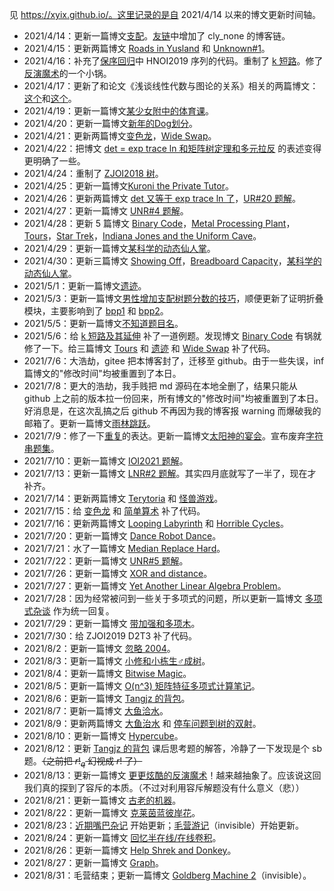 见 https://xyix.github.io/。这里记录的是自 2021/4/14 以来的博文更新时间轴。

- 2021/4/14：更新一篇博文[支配](https://xyix.github.io/posts/?&page=3&postname=luogu-7520)。[友链](https://xyix.github.io/posts/?&page=0&postname=hello-world)中增加了 cly_none 的博客链。
- 2021/4/15：更新两篇博文 [Roads in Yusland](https://xyix.github.io/posts/?&page=3&postname=cf-671-d) 和 [Unknown#1](https://xyix.github.io/posts/?&page=3&postname=unknown-1)。
- 2021/4/16：补充了[保序回归](https://xyix.github.io/posts/?&page=1&postname=isotonic-regression)中 HNOI2019 序列的代码。重制了 [k 短路](https://xyix.github.io/posts/?&page=2&postname=k-th-shortest-path)。修了[反演魔术](https://xyix.github.io/posts/?&page=2&postname=exc-inc)的一个小锅。
- 2021/4/17：更新了和论文《浅谈线性代数与图论的关系》相关的两篇博文：[这个](https://xyix.github.io/posts/?&postname=loj-6759)和[这个](https://xyix.github.io/posts/?&postname=linear-algebra-in-graph-theory)。
- 2021/4/19：更新一篇博文[某少女附中的体育课](https://xyix.github.io/posts/?&page=3&postname=loj-548)。
- 2021/4/20：更新一篇博文[新年的Dog划分](https://xyix.github.io/posts/?&page=3&postname=uoj-461)。
- 2021/4/21：更新两篇博文[变色龙](https://xyix.github.io/posts/?&page=3&postname=uoj-504)，[Wide Swap](https://xyix.github.io/posts/?&page=3&postname=agc-001-f)。
- 2021/4/22：把博文 [det = exp trace ln 和矩阵树定理和多元拉反](https://xyix.github.io/posts/?&page=2&postname=det-eq-exp-trace-log) 的表述变得更明确了一些。
- 2021/4/24：重制了 [ZJOI2018 树](https://xyix.github.io/posts/?&sortby=last_modi&postname=luogu-4500-ex)。
- 2021/4/25：更新一篇博文[Kuroni the Private Tutor](https://xyix.github.io/posts/?&sortby=last_modi&postname=cf-1305-h)。
- 2021/4/26：更新两篇博文 [det 又等于 exp trace ln 了](https://xyix.github.io/posts/?&sortby=last_modi&postname=det-eq-exp-trace-log-ex)，[UR#20 题解](https://xyix.github.io/posts/?&sortby=last_modi&postname=uoj-R-20)。
- 2021/4/27：更新一篇博文 [UNR#4 题解](https://xyix.github.io/posts/?&sortby=last_modi&postname=uoj-NR-4)。
- 2021/4/28：更新 5 篇博文 [Binary Code](https://xyix.github.io/posts/?&sortby=last_modi&postname=luogu-6965)，[Metal Processing Plant](https://xyix.github.io/posts/?&sortby=last_modi&postname=luogu-6898)，[Tours](https://xyix.github.io/posts/?&sortby=last_modi&postname=luogu-6914)，[Star Trek](https://xyix.github.io/posts/?&sortby=last_modi&postname=luogu-6803)，[Indiana Jones and the Uniform Cave](https://xyix.github.io/posts/?&sortby=last_modi&postname=luogu-7123)。
- 2021/4/29：更新一篇博文[某科学的动态仙人掌](https://xyix.github.io/posts/?&sortby=last_modi&postname=thuwc-2020-1-3)。
- 2021/4/30：更新三篇博文 [Showing Off](https://xyix.github.io/posts/?&sortby=last_modi&postname=cf-1416-f)，[Breadboard Capacity](https://xyix.github.io/posts/?&sortby=last_modi&postname=cf-1368-h)，[某科学的动态仙人掌](https://xyix.github.io/posts/?&sortby=last_modi&postname=thuwc-2020-1-3)。
- 2021/5/1：更新一篇博文[遗迹](https://xyix.github.io/posts/?&sortby=last_modi&postname=uoj-506)。
- 2021/5/3：更新一篇博文[男性增加支配树题分数的技巧](https://xyix.github.io/posts/?&sortby=last_modi&postname=domination-tree)，顺便更新了证明折叠模块，主要影响到了 [bpp1](https://xyix.github.io/posts/?&sortby=last_modi&postname=bpp) 和 [bpp2](https://xyix.github.io/posts/?&sortby=last_modi&postname=bpp2)。
- 2021/5/5：更新一篇博文[不知道题目名](https://xyix.github.io/posts/?&sortby=last_modi&postname=thuwc-2020-2-2)。
- 2021/5/6：给 [k 短路及其延伸](https://xyix.github.io/posts/?&sortby=last_modi&postname=k-th-shortest-path) 补了一道例题。发现博文 [Binary Code](https://xyix.github.io/posts/?&sortby=last_modi&postname=luogu-6965) 有锅就修了一下。给三篇博文 [Tours](https://xyix.github.io/posts/?&sortby=last_modi&postname=luogu-6914) 和 [遗迹](https://xyix.github.io/posts/?&sortby=last_modi&postname=uoj-506) 和 [Wide Swap](https://xyix.github.io/posts/?&page=3&postname=agc-001-f) 补了代码。
- 2021/7/6：大浩劫，gitee 把本博客封了，迁移至 github。由于一些失误，inf 篇博文的"修改时间"均被重置到了本日。
- 2021/7/8：更大的浩劫，我手贱把 md 源码在本地全删了，结果只能从 github 上之前的版本拉一份回来，所有博文的"修改时间"均被重置到了本日。好消息是，在这次乱搞之后 github 不再因为我的博客报 warning 而爆破我的邮箱了。更新一篇博文[雨林跳跃](https://xyix.github.io/posts/?&sortby=id&postname=luogu-7599)。
- 2021/7/9：修了一下[重复](https://xyix.github.io/posts/?&sortby=id&postname=luogu-5404)的表达。更新一篇博文[太阳神的宴会](https://xyix.github.io/posts/?&sortby=id&postname=uoj-595)。宣布废弃[字符串题集](https://xyix.github.io/posts/?&tags=pigeon&postname=string-prob)。
- 2021/7/10：更新一篇博文 [IOI2021 题解](https://xyix.github.io/posts/?&sortby=id&postname=ioi2021)。
- 2021/7/13：更新一篇博文 [LNR#2 题解](https://xyix.github.io/posts/?&sortby=id&postname=loj-NR-2)。其实四月底就写了一半了，现在才补齐。
- 2021/7/14：更新两篇博文 [Terytoria](https://xyix.github.io/posts/?&sortby=id&postname=loj-3220) 和 [怪兽游戏](https://xyix.github.io/posts/?&sortby=id&postname=loj-3522)。
- 2021/7/15：给 [变色龙](https://xyix.github.io/posts/?&sortby=last_modi&postname=uoj-504) 和 [简单算术](https://xyix.github.io/posts/?&sortby=last_modi&postname=loj-NR-2) 补了代码。
- 2021/7/16：更新两篇博文 [Looping Labyrinth](https://xyix.github.io/posts/?&sortby=id&postname=luogu-4356) 和 [Horrible Cycles](https://xyix.github.io/posts/?&sortby=id&postname=cf-gym-102538-h)。
- 2021/7/20：更新一篇博文 [Dance Robot Dance](https://xyix.github.io/posts/?&sortby=id&postname=nytoi-2021-d)。
- 2021/7/21：水了一篇博文 [Median Replace Hard](https://xyix.github.io/posts/?&sortby=id&postname=cf-gym-102586-j)。
- 2021/7/22：更新一篇博文 [UNR#5 题解](https://xyix.github.io/posts/?&sortby=id&postname=uoj-NR-5)。
- 2021/7/26：更新一篇博文 [XOR and distance](https://xyix.github.io/posts/?&sortby=id&postname=cf-1553-h)。
- 2021/7/27：更新一篇博文 [Yet Another Linear Algebra Problem](https://xyix.github.io/posts/?&sortby=id&postname=loj-3409)。
- 2021/7/28：因为经常被问到一些关于多项式的问题，所以更新一篇博文 [多项式杂谈](https://xyix.github.io/posts/?&sortby=id&postname=polynomial-random-talk) 作为统一回复。
- 2021/7/29：更新一篇博文 [带加强和多项木](https://xyix.github.io/posts/?&sortby=id&postname=loj-3398)。
- 2021/7/30：给 ZJOI2019 D2T3 补了代码。
- 2021/8/2：更新一篇博文 [忽略 2004](https://xyix.github.io/posts/?&sortby=id&postname=loj-6778)。
- 2021/8/3：更新一篇博文 [小修和小栋生♂成树](https://xyix.github.io/posts/?&sortby=id&postname=loj-2488)。
- 2021/8/4：更新一篇博文 [Bitwise Magic](https://xyix.github.io/posts/?&sortby=id&postname=cf-1408-i)。
- 2021/8/5：更新一篇博文 [O(n^3) 矩阵特征多项式计算笔记](https://xyix.github.io/posts/?&sortby=id&postname=how-to-calc-chara-poly)。
- 2021/8/6：更新一篇博文 [Tangjz 的背包](https://xyix.github.io/posts/?&sortby=id&postname=loj-562)。
- 2021/8/7：更新一篇博文 [大鱼洽水](https://xyix.github.io/posts/?&sortby=id&postname=loj-3391)。
- 2021/8/9：更新两篇博文 [大鱼治水](https://xyix.github.io/posts/?&sortby=id&postname=loj-3390) 和 [停车问题到树的双射](https://xyix.github.io/posts/?&sortby=id&postname=parking-and-tree)。
- 2021/8/10：更新一篇博文 [Hypercube](https://xyix.github.io/posts/?&sortby=id&postname=luogu-6980)。
- 2021/8/12：更新 [Tangjz 的背包](https://xyix.github.io/posts/?&sortby=id&postname=loj-562) 课后思考题的解答，冷静了一下发现是个 sb 题。~~（之前把 $r!_q$ 幻视成 $r!$ 了）~~
- 2021/8/13：更新一篇博文 [更更炫酷的反演魔术](https://xyix.github.io/posts/?&sortby=id&postname=exc-inc-ex)！越来越抽象了。应该说这回我们真的探到了容斥的本质。（不过对利用容斥解题没有什么意义（悲））
- 2021/8/21：更新一篇博文 [古老的机器](https://xyix.github.io/posts/?&sortby=id&postname=uoj-616)。
- 2021/8/22：更新一篇博文 [克莱茵蓝彼岸花](https://xyix.github.io/posts/?&sortby=id&postname=loj-6786)。
- 2021/8/23：[近期嘴巴杂记](https://xyix.github.io/posts/?&sortby=id&postname=recent-kouhu) 开始更新；[毛营游记](https://xyix.github.io/posts/?page=0&postname=ptz-camp)（invisible）开始更新。
- 2021/8/24：更新一篇博文 [回忆半在线/在线卷积](https://xyix.github.io/posts/?&sortby=id&postname=online-convolution)。
- 2021/8/26：更新一篇博文 [Help Shrek and Donkey](https://xyix.github.io/posts/?&sortby=id&postname=cf-98-e)。
- 2021/8/27：更新一篇博文 [Graph](https://xyix.github.io/posts/?&sortby=id&postname=luogu-7054)。
- 2021/8/31：毛营结束；更新一篇博文 [Goldberg Machine 2](https://xyix.github.io/posts/?&sortby=id&postname=ptz-camp-7-a)（invisible）。

